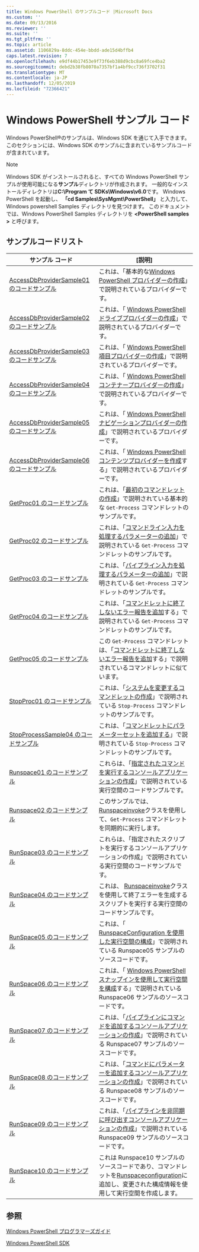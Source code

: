 ```yaml
---
title: Windows PowerShell のサンプルコード |Microsoft Docs
ms.custom: ''
ms.date: 09/13/2016
ms.reviewer: ''
ms.suite: ''
ms.tgt_pltfrm: ''
ms.topic: article
ms.assetid: 1106829a-8ddc-454e-bbdd-ade15d4bffb4
caps.latest.revision: 7
ms.openlocfilehash: e9df44b17453e9f73f6eb388d9cbc8a69fce4ba2
ms.sourcegitcommit: debd2b38fb8070a7357bf1a4bf9cc736f3702f31
ms.translationtype: MT
ms.contentlocale: ja-JP
ms.lasthandoff: 12/05/2019
ms.locfileid: "72366421"
---
```

# <a name="windows-powershell-sample-code"></a>Windows PowerShell サンプル コード

Windows PowerShell®のサンプルは、Windows SDK を通じて入手できます。 このセクションには、Windows SDK のサンプルに含まれているサンプルコードが含まれています。

> [!NOTE]
> Windows SDK がインストールされると、すべての Windows PowerShell サンプルが使用可能になる**サンプル**ディレクトリが作成されます。 一般的なインストールディレクトリは**C:\Program て SDKs\Windows\v6.0**です。
> Windows PowerShell を起動し、 **「cd Samples\SysMgmt\PowerShell」** と入力して、Windows powershell Samples ディレクトリを見つけます。 このドキュメントでは、Windows PowerShell Samples ディレクトリを **\<PowerShell samples >** と呼びます。

## <a name="sample-code-listing"></a>サンプルコードリスト

|サンプル コード|[説明]|
|-----------------|-----------------|
|[AccessDbProviderSample01 のコードサンプル](./accessdbprovidersample01-code-sample.md)|これは、「基本的な[Windows PowerShell プロバイダーの作成](./creating-a-basic-windows-powershell-provider.md)」で説明されているプロバイダーです。|
|[AccessDbProviderSample02 のコードサンプル](./accessdbprovidersample02-code-sample.md)|これは、「 [Windows PowerShell ドライブプロバイダーの作成](./creating-a-windows-powershell-drive-provider.md)」で説明されているプロバイダーです。|
|[AccessDbProviderSample03 のコードサンプル](./accessdbprovidersample03-code-sample.md)|これは、「 [Windows PowerShell 項目プロバイダーの作成](./creating-a-windows-powershell-item-provider.md)」で説明されているプロバイダーです。|
|[AccessDbProviderSample04 のコードサンプル](./accessdbprovidersample04-code-sample.md)|これは、「 [Windows PowerShell コンテナープロバイダーの作成](./creating-a-windows-powershell-container-provider.md)」で説明されているプロバイダーです。|
|[AccessDbProviderSample05 のコードサンプル](./accessdbprovidersample05-code-sample.md)|これは、「 [Windows PowerShell ナビゲーションプロバイダーの作成](./creating-a-windows-powershell-navigation-provider.md)」で説明されているプロバイダーです。|
|[AccessDbProviderSample06 のコードサンプル](./accessdbprovidersample06-code-sample.md)|これは、「 [Windows PowerShell コンテンツプロバイダーを作成](./creating-a-windows-powershell-content-provider.md)する」で説明されているプロバイダーです。|
|[GetProc01 のコードサンプル](./getproc01-code-samples.md)|これは、「[最初のコマンドレットの作成](../cmdlet/creating-a-cmdlet-without-parameters.md)」で説明されている基本的な `Get-Process` コマンドレットのサンプルです。|
|[GetProc02 のコードサンプル](./getproc02-code-samples.md)|これは、「[コマンドライン入力を処理するパラメーターの追加](../cmdlet/adding-parameters-that-process-command-line-input.md)」で説明されている `Get-Process` コマンドレットのサンプルです。|
|[GetProc03 のコードサンプル](./getproc03-code-samples.md)|これは、「[パイプライン入力を処理するパラメーターの追加](../cmdlet/adding-parameters-that-process-pipeline-input.md)」で説明されている `Get-Process` コマンドレットのサンプルです。|
|[GetProc04 のコードサンプル](./getproc04-code-samples.md)|これは、「[コマンドレットに終了しないエラー報告を追加](../cmdlet/adding-non-terminating-error-reporting-to-your-cmdlet.md)する」で説明されている `Get-Process` コマンドレットのサンプルです。|
|[GetProc05 のコードサンプル](./getproc05-code-samples.md)|この `Get-Process` コマンドレットは、「[コマンドレットに終了しないエラー報告を追加](../cmdlet/adding-non-terminating-error-reporting-to-your-cmdlet.md)する」で説明されているコマンドレットに似ています。|
|[StopProc01 のコードサンプル](./stopproc01-code-samples.md)|これは、「[システムを変更するコマンドレットの作成](../cmdlet/creating-a-cmdlet-that-modifies-the-system.md)」で説明されている `Stop-Process` コマンドレットのサンプルです。|
|[StopProcessSample04 のコードサンプル](./stopprocesssample04-code-samples.md)|これは、「[コマンドレットにパラメーターセットを追加する](../cmdlet/adding-parameter-sets-to-a-cmdlet.md)」で説明されている `Stop-Process` コマンドレットのサンプルです。|
|[Runspace01 のコードサンプル](./runspace01-code-samples.md)|これらは、「[指定されたコマンドを実行するコンソールアプリケーションの作成](/dotnet/csharp/programming-guide/inside-a-program/hello-world-your-first-program)」で説明されている実行空間のコードサンプルです。|
|[Runspace02 のコードサンプル](./runspace02-code-samples.md)|このサンプルでは、 [Runspaceinvoke](/dotnet/api/System.Management.Automation.RunspaceInvoke)クラスを使用して、`Get-Process` コマンドレットを同期的に実行します。|
|[RunSpace03 のコードサンプル](./runspace03-code-samples.md)|これらは、「指定されたスクリプトを実行するコンソールアプリケーションの作成」で説明されている実行空間のコードサンプルです。|
|[RunSpace04 のコードサンプル](./runspace04-code-samples.md)|これは、 [Runspaceinvoke](/dotnet/api/System.Management.Automation.RunspaceInvoke)クラスを使用して終了エラーを生成するスクリプトを実行する実行空間のコードサンプルです。|
|[RunSpace05 のコードサンプル](./runspace05-code-sample.md)|これは、「 [RunspaceConfiguration を使用した実行空間の構成](https://msdn.microsoft.com/en-us/42681d19-2d05-4975-befd-afb1990e79b2)」で説明されている Runspace05 サンプルのソースコードです。|
|[RunSpace06 のコードサンプル](./runspace06-code-sample.md)|これは、「 [Windows PowerShell スナップインを使用して実行空間を構成](https://msdn.microsoft.com/en-us/a7289ee8-9732-49ee-91c7-d533e9538b83)する」で説明されている Runspace06 サンプルのソースコードです。|
|[RunSpace07 のコードサンプル](./runspace07-code-sample.md)|これは、「[パイプラインにコマンドを追加するコンソールアプリケーションの作成](https://msdn.microsoft.com/en-us/01eb7808-e97b-4905-80be-9e2fa38c262e)」で説明されている Runspace07 サンプルのソースコードです。|
|[RunSpace08 のコードサンプル](./runspace08-code-sample.md)|これは、「[コマンドにパラメーターを追加するコンソールアプリケーションの作成](https://msdn.microsoft.com/en-us/848b2b46-60f1-4a86-b448-cfc7c0cccfba)」で説明されている Runspace08 サンプルのソースコードです。|
|[RunSpace09 のコードサンプル](./runspace09-code-sample.md)|これは、「[パイプラインを非同期に呼び出すコンソールアプリケーションの作成](https://msdn.microsoft.com/en-us/198c1c94-2a06-457e-93ce-c0d910618e47)」で説明されている Runspace09 サンプルのソースコードです。|
|[RunSpace10 のコードサンプル](./runspace10-code-sample.md)|これは Runspace10 サンプルのソースコードであり、コマンドレットを[Runspaceconfiguration](/dotnet/api/System.Management.Automation.Runspaces.RunspaceConfiguration)に追加し、変更された構成情報を使用して実行空間を作成します。|

## <a name="see-also"></a>参照

[Windows PowerShell プログラマーズガイド](./windows-powershell-programmer-s-guide.md)

[Windows PowerShell SDK](../windows-powershell-reference.md)